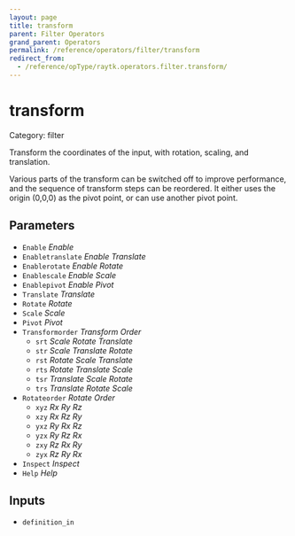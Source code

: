```yaml
---
layout: page
title: transform
parent: Filter Operators
grand_parent: Operators
permalink: /reference/operators/filter/transform
redirect_from:
  - /reference/opType/raytk.operators.filter.transform/
---
```


# transform

Category: filter



Transform the coordinates of the input, with rotation, scaling, and translation.

Various parts of the transform can be switched off to improve performance, and the sequence of transform steps can be reordered.
It either uses the origin (0,0,0) as the pivot point, or can use another pivot point.

## Parameters

* `Enable` *Enable*
* `Enabletranslate` *Enable Translate*
* `Enablerotate` *Enable Rotate*
* `Enablescale` *Enable Scale*
* `Enablepivot` *Enable Pivot*
* `Translate` *Translate*
* `Rotate` *Rotate*
* `Scale` *Scale*
* `Pivot` *Pivot*
* `Transformorder` *Transform Order*
  * `srt` *Scale Rotate Translate*
  * `str` *Scale Translate Rotate*
  * `rst` *Rotate Scale Translate*
  * `rts` *Rotate Translate Scale*
  * `tsr` *Translate Scale Rotate*
  * `trs` *Translate Rotate Scale*
* `Rotateorder` *Rotate Order*
  * `xyz` *Rx Ry Rz*
  * `xzy` *Rx Rz Ry*
  * `yxz` *Ry Rx Rz*
  * `yzx` *Ry Rz Rx*
  * `zxy` *Rz Rx Ry*
  * `zyx` *Rz Ry Rx*
* `Inspect` *Inspect*
* `Help` *Help*

## Inputs

* `definition_in`